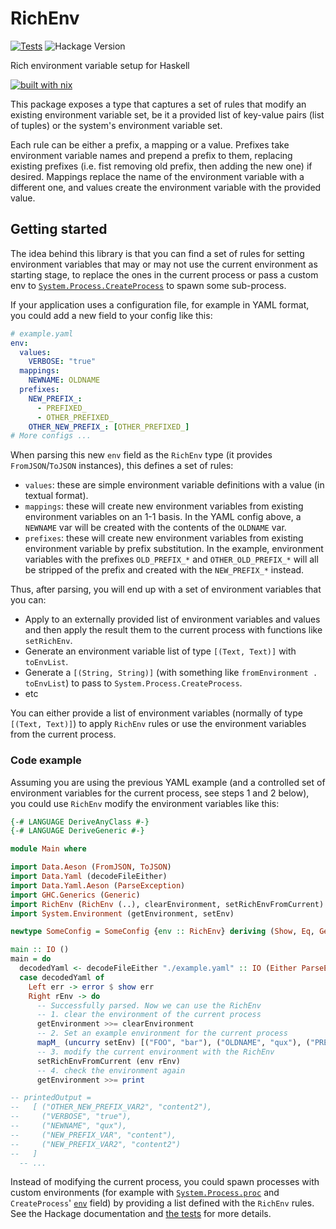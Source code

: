 # RichEnv

[![Tests](https://github.com/DavSanchez/richenv/actions/workflows/tests.yml/badge.svg)](https://github.com/DavSanchez/richenv/actions/workflows/tests.yml)
![Hackage Version](https://img.shields.io/hackage/v/:richenv?style=round-square&logo=haskell)
<!-- [![richenv on Stackage LTS](https://stackage.org/package/richenv/badge/lts)](https://stackage.org/lts/package/richenv)
[![richenv on Stackage Nightly](https://stackage.org/package/richenv/badge/nightly)](https://stackage.org/nightly/package/richenv)
[![nixpkgs unstable](https://img.shields.io/badge/nixpkgs-unstable-blue.svg?style=round-square&logo=NixOS&logoColor=white)](https://search.nixos.org/packages?size=1&show=richenv) -->

Rich environment variable setup for Haskell

[![built with nix](https://builtwithnix.org/badge.svg)](https://builtwithnix.org)

This package exposes a type that captures a set of rules that modify an existing environment variable set, be it a provided list of key-value pairs (list of tuples) or the system's environment variable set.

Each rule can be either a prefix, a mapping or a value. Prefixes take environment variable names and prepend a prefix to them, replacing existing prefixes (i.e. fist removing old prefix, then adding the new one) if desired. Mappings replace the name of the environment variable with a different one, and values create the environment variable with the provided value.

## Getting started

The idea behind this library is that you can find a set of rules for setting environment variables that may or may not use the current environment as starting stage, to replace the ones in the current process or pass a custom env to [`System.Process.CreateProcess`](https://hackage.haskell.org/package/process/docs/System-Process.html#t:CreateProcess) to spawn some sub-process.

If your application uses a configuration file, for example in YAML format, you could add a new field to your config like this:

```yaml
# example.yaml
env:
  values:
    VERBOSE: "true"
  mappings:
    NEWNAME: OLDNAME
  prefixes:
    NEW_PREFIX_:
      - PREFIXED_
      - OTHER_PREFIXED_
    OTHER_NEW_PREFIX_: [OTHER_PREFIXED_]
# More configs ...
```

When parsing this new `env` field as the `RichEnv` type (it provides `FromJSON`/`ToJSON` instances), this defines a set of rules:

- `values`: these are simple environment variable definitions with a value (in textual format).
- `mappings`: these will create new environment variables from existing environment variables on an 1-1 basis. In the YAML config above, a `NEWNAME` var will be created with the contents of the `OLDNAME` var.
- `prefixes`: these will create new environment variables from existing environment variable by prefix substitution. In the example, environment variables with the prefixes `OLD_PREFIX_*` and `OTHER_OLD_PREFIX_*` will all be stripped of the prefix and created with the `NEW_PREFIX_*` instead.

Thus, after parsing, you will end up with a set of environment variables that you can:

- Apply to an externally provided list of environment variables and values and then apply the result them to the current process with functions like `setRichEnv`.
- Generate an environment variable list of type `[(Text, Text)]` with `toEnvList`.
- Generate a `[(String, String)]` (with something like `fromEnvironment . toEnvList`) to pass to `System.Process.CreateProcess`.
- etc

You can either provide a list of environment variables (normally of type `[(Text, Text)]`) to apply `RichEnv` rules or use the environment variables from the current process.

### Code example

Assuming you are using the previous YAML example (and a controlled set of environment variables for the current process, see steps 1 and 2 below), you could use `RichEnv` modify the environment variables like this:

```haskell
{-# LANGUAGE DeriveAnyClass #-}
{-# LANGUAGE DeriveGeneric #-}

module Main where

import Data.Aeson (FromJSON, ToJSON)
import Data.Yaml (decodeFileEither)
import Data.Yaml.Aeson (ParseException)
import GHC.Generics (Generic)
import RichEnv (RichEnv (..), clearEnvironment, setRichEnvFromCurrent)
import System.Environment (getEnvironment, setEnv)

newtype SomeConfig = SomeConfig {env :: RichEnv} deriving (Show, Eq, Generic, FromJSON, ToJSON)

main :: IO ()
main = do
  decodedYaml <- decodeFileEither "./example.yaml" :: IO (Either ParseException SomeConfig)
  case decodedYaml of
    Left err -> error $ show err
    Right rEnv -> do
      -- Successfully parsed. Now we can use the RichEnv
      -- 1. clear the environment of the current process
      getEnvironment >>= clearEnvironment
      -- 2. Set an example environment for the current process
      mapM_ (uncurry setEnv) [("FOO", "bar"), ("OLDNAME", "qux"), ("PREFIXED_VAR", "content"), ("OTHER_PREFIXED_VAR2", "content2")]
      -- 3. modify the current environment with the RichEnv
      setRichEnvFromCurrent (env rEnv)
      -- 4. check the environment again
      getEnvironment >>= print

-- printedOutput =
--   [ ("OTHER_NEW_PREFIX_VAR2", "content2"),
--     ("VERBOSE", "true"),
--     ("NEWNAME", "qux"),
--     ("NEW_PREFIX_VAR", "content"),
--     ("NEW_PREFIX_VAR2", "content2")
--   ]
  -- ...
```

Instead of modifying the current process, you could spawn processes with custom environments (for example with [`System.Process.proc`](https://hackage.haskell.org/package/process-1.6.18.0/docs/System-Process.html#v:proc) and `CreateProcess`' [`env`](https://hackage.haskell.org/package/process-1.6.18.0/docs/System-Process.html#t:CreateProcess) field) by providing a list defined with the `RichEnv` rules. See the Hackage documentation and [the tests](./test/RichEnvSpec.hs) for more details.
